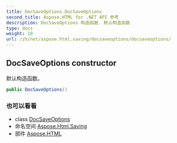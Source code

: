 ```yaml
---
title: DocSaveOptions.DocSaveOptions
second_title: Aspose.HTML for .NET API 参考
description: DocSaveOptions 构造函数. 默认构造函数
type: docs
weight: 10
url: /zh/net/aspose.html.saving/docsaveoptions/docsaveoptions/
---
```

## DocSaveOptions constructor

默认构造函数。

```csharp
public DocSaveOptions()
```

### 也可以看看

* class [DocSaveOptions](../)
* 命名空间 [Aspose.Html.Saving](../../docsaveoptions/)
* 部件 [Aspose.HTML](../../../)


